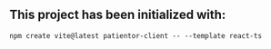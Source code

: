 ## This project has been initialized with:

```
npm create vite@latest patientor-client -- --template react-ts
```
